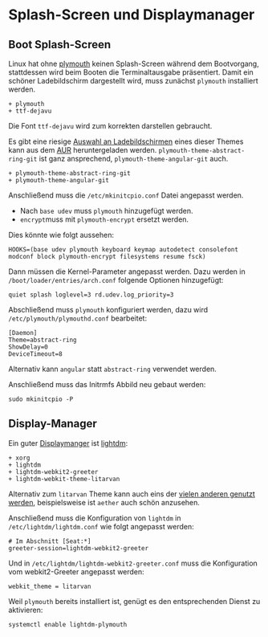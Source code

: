 # Splash-Screen und Displaymanager


## Boot Splash-Screen

Linux hat ohne [plymouth](https://wiki.archlinux.org/index.php/plymouth) keinen Splash-Screen während dem Bootvorgang, stattdessen wird beim Booten die Terminaltausgabe präsentiert. Damit ein schöner Ladebildschirm dargestellt wird, muss zunächst `plymouth` installiert werden.

    + plymouth
    + ttf-dejavu

Die Font `ttf-dejavu` wird zum korrekten darstellen gebraucht.

Es gibt eine riesige [Auswahl an Ladebildschirmen](https://github.com/adi1090x/plymouth-themes) eines dieser Themes kann aus dem [AUR](https://aur.archlinux.org/packages/?O=0&SeB=nd&K=plymouth-theme-&outdated=&SB=n&SO=a&PP=50&do_Search=Go) heruntergeladen werden. `plymouth-theme-abstract-ring-git` ist ganz ansprechend, `plymouth-theme-angular-git` auch.

    + plymouth-theme-abstract-ring-git
    + plymouth-theme-angular-git

Anschließend muss die `/etc/mkinitcpio.conf` Datei angepasst werden.

* Nach `base udev` muss `plymouth` hinzugefügt werden.
* `encrypt`muss mit `plymouth-encrypt` ersetzt werden.

Dies könnte wie folgt aussehen:

    HOOKS=(base udev plymouth keyboard keymap autodetect consolefont modconf block plymouth-encrypt filesystems resume fsck)


Dann müssen die Kernel-Parameter angepasst werden. Dazu werden in `/boot/loader/entries/arch.conf` folgende Optionen hinzugefügt: 

    quiet splash loglevel=3 rd.udev.log_priority=3

<!--
Um das Arch-Logo beim Boot darzustellen muss dieses entsprechend platziert werden:

    cp /usr/share/plymouth/arch-logo.png /usr/share/plymouth/themes/spinner/watermark.png
 -->
 
Abschließend muss `plymouth` konfiguriert werden, dazu wird `/etc/plymouth/plymouthd.conf` bearbeitet:

    [Daemon]
    Theme=abstract-ring
    ShowDelay=0
    DeviceTimeout=8

Alternativ kann `angular` statt `abstract-ring` verwendet werden.

Anschließend muss das Initrmfs Abbild neu gebaut werden:

    sudo mkinitcpio -P

## Display-Manager

Ein guter [Displaymanger](https://wiki.archlinux.org/index.php/Display_manager) ist [lightdm](https://wiki.archlinux.org/index.php/LightDM#Changing_background_images/colors):

    + xorg
    + lightdm
    + lightdm-webkit2-greeter
    + lightdm-webkit-theme-litarvan

Alternativ zum `litarvan` Theme kann auch eins der [vielen anderen genutzt werden](https://aur.archlinux.org/packages/?O=0&SeB=nd&K=lightdm-webkit&outdated=&SB=n&SO=a&PP=50&do_Search=Go), beispielsweise ist `aether` auch schön anzusehen.

Anschließend muss die Konfiguration von `lightdm` in `/etc/lightdm/lightdm.conf` wie folgt angepasst werden:

    # Im Abschnitt [Seat:*]
    greeter-session=lightdm-webkit2-greeter

Und in `/etc/lightdm/lightdm-webkit2-greeter.conf` muss die Konfiguration vom webkit2-Greeter angepasst werden:

    webkit_theme = litarvan



Weil `plymouth` bereits installiert ist, genügt es den entsprechenden Dienst zu aktivieren:

    systemctl enable lightdm-plymouth

